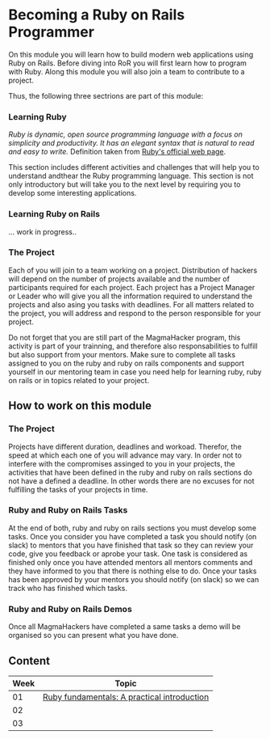 # Becoming a Ruby on Rails Programmer

On this module you will learn how to build modern web applications using Ruby on Rails. Before diving into RoR you will first learn how to program with Ruby. Along this module you will also join a team to contribute to a project.

Thus, the following three sectrions are part of this module:

### Learning Ruby
*Ruby is dynamic, open source programming language with a focus on simplicity and productivity. It has an elegant syntax that is natural to read and easy to write.* Definition taken from [Ruby's official web page](https://www.ruby-lang.org/en/). 

This section includes different activities and challenges that will help you to understand andthear the Ruby programming language. This section is not only introductory but will take you to the next level by requiring you to develop some interesting applications.

### Learning Ruby on Rails
... work in progress..

### The Project
Each of you will join to a team working on a project. Distribution of hackers will depend on the number of projects available and the number of participants required for each project. Each project has a Project Manager or Leader who will give you all the information required to understand the projects and also asing you tasks with deadlines. For all matters related to the project, you will address and respond to the person responsible for your project.

Do not forget that you are still part of the MagmaHacker program, this activity is part of your trainning, 
and therefore also responsabilities to fulfill but also support from your mentors. Make sure to complete all tasks assigned to you on the ruby and ruby on rails components and support yourself in our mentoring team in case you need help for learning ruby, ruby on rails or in topics related to your project.

## How to work on this module

### The Project 
Projects have different duration, deadlines and workoad. Therefor, the speed at which each one of you will advance may vary. 
In order not to interfere with the compromises assinged to you in your projects, the activities that have been defined in the ruby and ruby on rails sections do not have a defined a deadline. In other words there are no excuses for not fulfilling the tasks of your projects in time.

### Ruby and Ruby on Rails Tasks
At the end of both, ruby and ruby on rails sections you must develop some tasks. Once you consider you have  completed  a task you should notify (on slack) to mentors that you have finished that task so they can review your code, give you feedback or aprobe your task. One task is considered as finished only once you have attended mentors all mentors comments and they have informed to you that there is nothing else to do. Once your tasks has been approved by your mentors you should notify (on slack) so we can track who has finished which tasks.

### Ruby and Ruby on Rails Demos
Once all MagmaHackers have completed a same tasks a demo will be organised so you can present what you have done.

## Content

Week | Topic
----- | ----
01 | [Ruby fundamentals: A practical introduction](https://github.com/magma-labs/MagmaHackers/tree/master/module-03/week-01)
02 | []()
03 | []()
